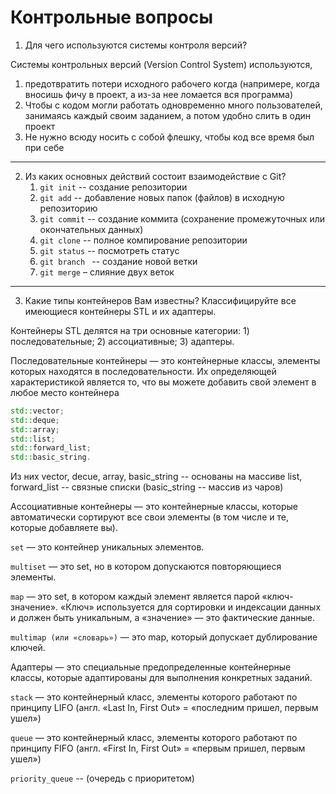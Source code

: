 __Контрольные вопросы__
=========================
1. Для чего используются системы контроля версий?

Системы контрольных версий (Version Control System) используются,
1) предотвратить потери исходного рабочего когда (напримере, когда вносишь фичу в проект, а из-за нее ломается вся программа)
2) Чтобы с кодом могли работать одновременно много пользователей, занимаясь каждый своим заданием, а потом удобно слить в один проект
3) Не нужно всюду носить с собой флешку, чтобы код все время был при себе
----------------------------------

2. Из каких основных действий состоит взаимодействие с Git?
   1) ```git init``` -- создание репозитории
   2) ```git add``` -- добавление новых папок (файлов) в исходную репозиторию
   3) ```git сommit``` -- создание коммита (сохранение промежуточных или окончательных данных)
   4) ```git clone``` -- полное компирование репозитории
   5) ```git status``` -- посмотреть статус 
   6) ```git branch ``` -- создание новой ветки
   7) ```git merge``` – слияние двух веток
----------------------------------
3. Какие типы контейнеров Вам известны? Классифицируйте все имеющиеся контейнеры STL и их адаптеры.

Контейнеры STL делятся на три основные категории:
    1) последовательные;
    2) ассоциативные;
    3) адаптеры.

Последовательные контейнеры — это контейнерные классы, элементы которых находятся в последовательности. Их определяющей характеристикой является то, что вы можете добавить свой элемент в любое место контейнера
```c++
std::vector;
std::deque;
std::array;
std::list;
std::forward_list;
std::basic_string.
```
Из них vector, decue, array, basic_string -- основаны на массиве
list, forward_list -- связные списки
(basic_string -- массив из чаров)

Ассоциативные контейнеры — это контейнерные классы, которые автоматически сортируют все свои элементы (в том числе и те, которые добавляете вы).

```set``` — это контейнер уникальных элементов.

```multiset``` — это set, но в котором допускаются повторяющиеся элементы.

```map``` — это set, в котором каждый элемент является парой «ключ-значение». «Ключ» используется для сортировки и индексации данных и должен быть уникальным, а «значение» — это фактические данные.

```multimap (или «словарь»)``` — это map, который допускает дублирование ключей.


Адаптеры — это специальные предопределенные контейнерные классы, которые адаптированы для выполнения конкретных заданий. 

```stack``` — это контейнерный класс, элементы которого работают по принципу LIFO (англ. «Last In, First Out» = «последним пришел, первым ушел») 

```queue``` — это контейнерный класс, элементы которого работают по принципу FIFO (англ. «First In, First Out» = «первым пришел, первым ушел»)

```priority_queue``` -- (очередь с приоритетом)